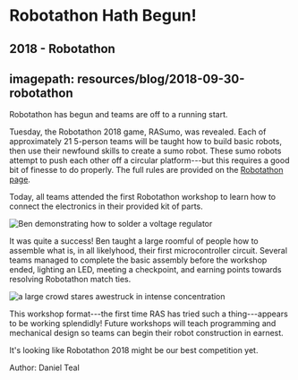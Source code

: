 # Robotathon Hath Begun!
## 2018 - Robotathon
## imagepath: resources/blog/2018-09-30-robotathon

Robotathon has begun and teams are off to a running start.

Tuesday, the Robotathon 2018 game, RASumo, was revealed. Each of approximately 21 5-person teams will be taught how to build basic robots, then use their newfound skills to create a sumo robot. These sumo robots attempt to push each other off a circular platform---but this requires a good bit of finesse to do properly. The full rules are provided on the <a href="{{ site.baseurl }}/about/robotathon.html">Robotathon page</a>.

Today, all teams attended the first Robotathon workshop to learn how to connect the electronics in their provided kit of parts.

<img alt="Ben demonstrating how to solder a voltage regulator" src="{{ site.baseurl }}/{{ page.imagepath }}/1.jpg" style="max-width:80%">

It was quite a success! Ben taught a large roomful of people how to assemble what is, in all likelyhood, their first microcontroller circuit. Several teams managed to complete the basic assembly before the workshop ended, lighting an LED, meeting a checkpoint, and earning points towards resolving Robotathon match ties.

<img alt="a large crowd stares awestruck in intense concentration" src="{{ site.baseurl }}/{{ page.imagepath }}/2.jpg" style="max-width:80%">

This workshop format---the first time RAS has tried such a thing---appears to be working splendidly! Future workshops will teach programming and mechanical design so teams can begin their robot construction in earnest.

It's looking like Robotathon 2018 might be our best competition yet.

Author: Daniel Teal